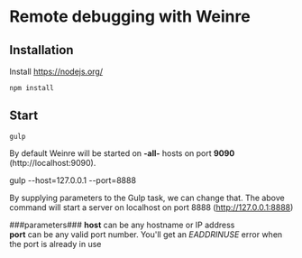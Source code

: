 # Remote debugging with Weinre

## Installation

Install https://nodejs.org/

    npm install


## Start
  
    gulp

By default Weinre will be started on **-all-** hosts on port **9090** (http://localhost:9090).

  gulp --host=127.0.0.1 --port=8888

By supplying parameters to the Gulp task, we can change that. The above command will start a server on localhost on port 8888 (http://127.0.0.1:8888)<br />

###parameters###
**host** can be any hostname or IP address <br />
**port** can be any valid port number. You'll get an *EADDRINUSE* error when the port is already in use
